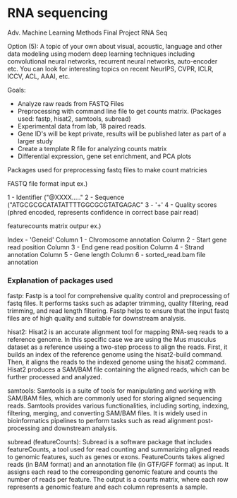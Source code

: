 # RNA sequencing
Adv. Machine Learning Methods Final Project RNA Seq

Option (5): A topic of your own about visual, acoustic, language and other data modeling using modern deep learning techniques including convolutional neural networks, recurrent neural networks, auto-encoder etc. You can look for interesting topics on recent NeurIPS, CVPR, ICLR, ICCV, ACL, AAAI, etc.

Goals:
- Analyze raw reads from FASTQ Files
- Preprocessing with command line file to get counts matrix. (Packages used: fastp, hisat2, samtools, subread)
- Experimental data from lab, 18 paired reads.
- Gene ID's will be kept private, results will be published later as part of a larger study
- Create a template R file for analyzing counts matrix
- Differential expression, gene set enrichment, and PCA plots

Packages used for preprocessing fastq files to make count matricies

FASTQ file format input ex.)

1 - Identifier ("@XXXX....."
2 - Sequence  ("ATGCGCGCATATATTTTGGCGCGTATGAGAC"
3 - '+'
4 - Quality scores (phred encoded, represents confidence in correct base pair read)

featurecounts matrix outpur ex.)

Index - 'Geneid'
Column 1 - Chromosome annotation
Column 2 - Start gene read position
Column 3 - End gene read position
Column 4 - Strand annotation
Column 5 - Gene length
Column 6 - sorted_read.bam file annotation

### Explanation of packages used
fastp: Fastp is a tool for comprehensive quality control and preprocessing of fastq files. It performs tasks such as adapter trimming, quality filtering, read
trimming, and read length filtering. Fastp helps to ensure that the input fastq files are of high quality and suitable for downstream analysis.

hisat2: Hisat2 is an accurate alignment tool for mapping RNA-seq reads to a reference genome. In this specific case we are using the Mus musculus dataset as a reference
useing a two-step process to align the reads. First, it builds an index of the reference genome using the hisat2-build command. Then, it aligns the reads to the indexed
genome using the hisat2 command. Hisat2 produces a SAM/BAM file containing the aligned reads, which can be further processed and analyzed.

samtools: Samtools is a suite of tools for manipulating and working with SAM/BAM files, which are commonly used for storing aligned sequencing reads. Samtools provides
various functionalities, including sorting, indexing, filtering, merging, and converting SAM/BAM files. It is widely used in bioinformatics pipelines to perform tasks
such as read alignment post-processing and downstream analysis.

subread (featureCounts): Subread is a software package that includes featureCounts, a tool used for read counting and summarizing aligned reads to genomic features, such
as genes or exons. FeatureCounts takes aligned reads (in BAM format) and an annotation file (in GTF/GFF format) as input. It assigns each read to the corresponding
genomic feature and counts the number of reads per feature. The output is a counts matrix, where each row represents a genomic feature and each column represents a
sample.
